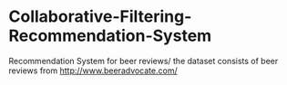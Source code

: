 # Collaborative-Filtering-Recommendation-System
Recommendation System for beer reviews/
the dataset consists of beer reviews from http://www.beeradvocate.com/
